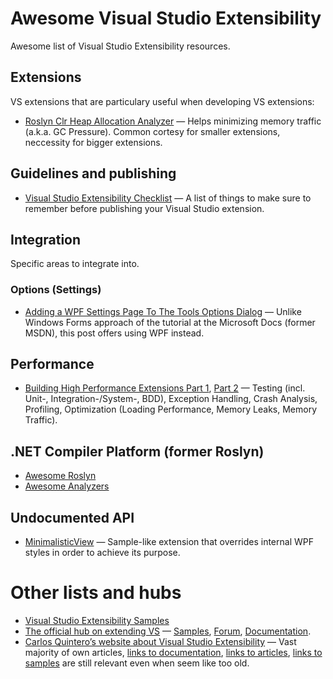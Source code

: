 # Awesome Visual Studio Extensibility

Awesome list of Visual Studio Extensibility resources.

## Extensions

VS extensions that are particulary useful when developing VS extensions:
* [Roslyn Clr Heap Allocation Analyzer](https://github.com/Microsoft/RoslynClrHeapAllocationAnalyzer) — Helps minimizing memory traffic (a.k.a. GC Pressure). Common cortesy for smaller extensions, neccessity for bigger extensions.

## Guidelines and publishing

* [Visual Studio Extensibility Checklist](https://gist.github.com/madskristensen/7310c0d61694e323f4deeb5a70f35fec) — A list of things to make sure to remember before publishing your Visual Studio extension.

## Integration

Specific areas to integrate into.

### Options (Settings)

* [Adding a WPF Settings Page To The Tools Options Dialog](https://blog.danskingdom.com/adding-a-wpf-settings-page-to-the-tools-options-dialog-window-for-your-visual-studio-extension/) — Unlike Windows Forms approach of the tutorial at the Microsoft Docs (former MSDN), this post offers using WPF instead.

## Performance

* [Building High Performance Extensions Part 1](https://channel9.msdn.com/Shows/Visual-Studio-Toolbox/Building-High-Performance-Extensions-Part-1), [Part 2](https://channel9.msdn.com/Shows/Visual-Studio-Toolbox/Building-High-Performance-Extensions-Part-2) — Testing (incl. Unit-, Integration-/System-, BDD), Exception Handling, Crash Analysis, Profiling, Optimization (Loading Performance, Memory Leaks, Memory Traffic).

## .NET Compiler Platform (former Roslyn)
* [Awesome Roslyn](https://github.com/ironcev/awesome-roslyn)
* [Awesome Analyzers](https://github.com/Cybermaxs/awesome-analyzers)

## Undocumented API

* [MinimalisticView](https://github.com/poma/MinimalisticView) — Sample-like extension that overrides internal WPF styles in order to achieve its purpose.

# Other lists and hubs

* [Visual Studio Extensibility Samples](https://github.com/microsoft/VSSDK-Extensibility-Samples)
* [The official hub on extending VS](https://aka.ms/extendvs) — [Samples](https://docs.microsoft.com/ru-ru/visualstudio/extensibility/extensibility-hello-world), [Forum](https://gitter.im/Microsoft/extendvs), [Documentation](https://docs.microsoft.com/ru-ru/visualstudio/extensibility/starting-to-develop-visual-studio-extensions).
* [Carlos Quintero’s website about Visual Studio Extensibility](http://www.visualstudioextensibility.com/) — Vast majority of own articles, [links to documentation](http://www.visualstudioextensibility.com/documentation/), [links to articles](http://www.visualstudioextensibility.com/articles/), [links to samples](http://www.visualstudioextensibility.com/samples/) are still relevant even when seem like too old.

